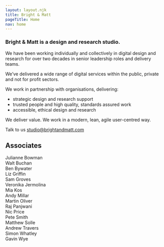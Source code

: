 ```yaml
---
layout: layout.njk
title: Bright & Matt
pageTitle: Home
nav: home
---
```



### Bright & Matt is a design and research studio.

We have been working individually and collectively in digital design and research for over two decades in senior leadership roles and delivery teams.

We’ve delivered a wide range of digital services within the public, private and not for profit sectors.

We work in partnership with organisations, delivering:

- strategic design and research support
- trusted people and high quality, standards assured work
- accessible, ethical design and research

We deliver value. We work in a modern, lean, agile user-centred way.

Talk to us <a href="mailto:studio@brightandmatt.com">studio@brightandmatt.com</a>

## Associates

Julianne Bowman<br>
Walt Buchan<br>
Ben Bywater<br>
Liz Griffin<br>
Sam Groves<br>
Veronika Jermolina<br>
Mia Kos<br>
Andy Millar<br>
Martin Oliver<br>
Raj Panjwani<br>
Nic Price<br>
Pete Smith<br>
Matthew Solle<br>
Andrew Travers<br>
Simon Whatley<br>
Gavin Wye
